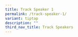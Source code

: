 ```yaml
---
title: Track Speaker 1
permalink: /track-speaker-1/
variant: tiptap
description: ""
third_nav_title: Track Speakers
---
```

<p></p>